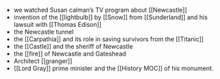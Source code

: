 
- we watched Susan calman’s TV program about [[Newcastle]]
- invention of the [[lightbulb]] by [[Snow]] from [[Sunderland]] and his lawsuit with [[Thomas Edison]]
- the Newcastle tunnel
- the [[Carpathia]] and its role in saving survivors from the [[Titanic]]
- the [[Castle]] and the sheriff of Newcastle
- the [[fire]] of Newcastle and Gateshead
- Architect [[granger]] 
- [[Lord Gray]] prime minister and the [[History MOC]] of his monument. 
